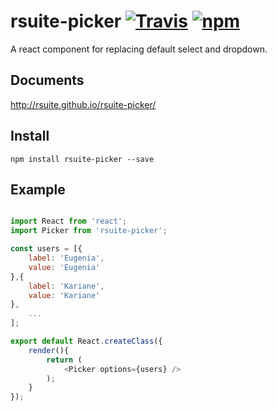# rsuite-picker  [![Travis][build-badge]][build] [![npm][npm-badge]][npm]

A react component for replacing default select and dropdown.


## Documents

http://rsuite.github.io/rsuite-picker/


## Install

```
npm install rsuite-picker --save
```

## Example

```js

import React from 'react';
import Picker from 'rsuite-picker';

const users = [{
    label: 'Eugenia',
    value: 'Eugenia'
},{
    label: 'Kariane',
    value: 'Kariane'
},
    ...
];

export default React.createClass({
    render(){
        return (
            <Picker options={users} />
        );
    }
});

```


[build-badge]: https://travis-ci.org/rsuite/rsuite-picker.svg?branch=master
[build]: https://travis-ci.org/rsuite/rsuite-picker


[npm-badge]: https://badge.fury.io/js/rsuite-picker.svg
[npm]: http://badge.fury.io/js/rsuite-picker
